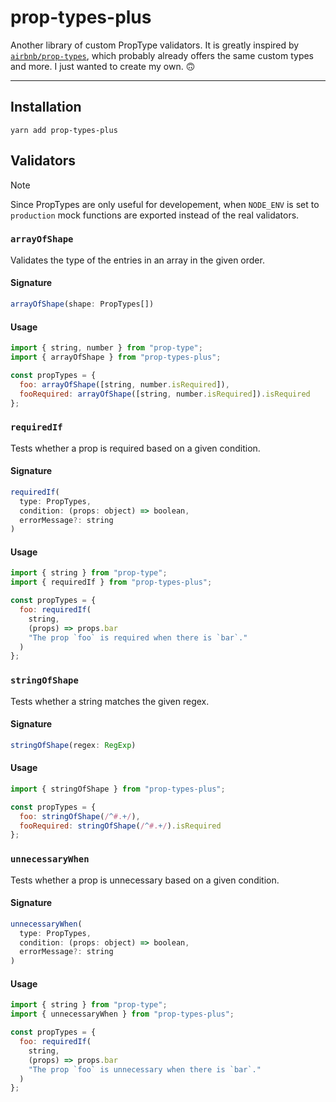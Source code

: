 # prop-types-plus

Another library of custom PropType validators. It is greatly inspired by [`airbnb/prop-types`](https://github.com/airbnb/prop-types), which probably already offers the same custom types and more. I just wanted to create my own. 🙃

---

## Installation

```shell
yarn add prop-types-plus
```

## Validators

> [!NOTE]
> Since PropTypes are only useful for developement, when `NODE_ENV` is set to `production` mock functions are exported instead of the real validators.

### `arrayOfShape`

Validates the type of the entries in an array in the given order.

#### Signature

```js
arrayOfShape(shape: PropTypes[])
```

#### Usage

```js
import { string, number } from "prop-type";
import { arrayOfShape } from "prop-types-plus";

const propTypes = {
  foo: arrayOfShape([string, number.isRequired]),
  fooRequired: arrayOfShape([string, number.isRequired]).isRequired
};
```

### `requiredIf`

Tests whether a prop is required based on a given condition.

#### Signature

```js
requiredIf(
  type: PropTypes,
  condition: (props: object) => boolean,
  errorMessage?: string
)
```

#### Usage

```js
import { string } from "prop-type";
import { requiredIf } from "prop-types-plus";

const propTypes = {
  foo: requiredIf(
    string,
    (props) => props.bar
    "The prop `foo` is required when there is `bar`."
  )
};
```

### `stringOfShape`

Tests whether a string matches the given regex.

#### Signature

```js
stringOfShape(regex: RegExp)
```

#### Usage

```js
import { stringOfShape } from "prop-types-plus";

const propTypes = {
  foo: stringOfShape(/^#.+/),
  fooRequired: stringOfShape(/^#.+/).isRequired
};
```

### `unnecessaryWhen`

Tests whether a prop is unnecessary based on a given condition.

#### Signature

```js
unnecessaryWhen(
  type: PropTypes,
  condition: (props: object) => boolean,
  errorMessage?: string
)
```

#### Usage

```js
import { string } from "prop-type";
import { unnecessaryWhen } from "prop-types-plus";

const propTypes = {
  foo: requiredIf(
    string,
    (props) => props.bar
    "The prop `foo` is unnecessary when there is `bar`."
  )
};
```
